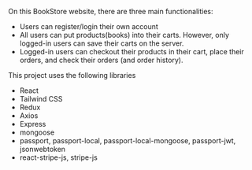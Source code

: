 On this BookStore website, there are three main functionalities:
* Users can register/login their own account
* All users can put products(books) into their carts. However, only logged-in users can save their carts on the server.
* Logged-in users can checkout their products in their cart, place their orders, and check their orders (and order history).


This project uses the following libraries
* React
* Tailwind CSS
* Redux
* Axios
* Express
* mongoose
* passport, passport-local, passport-local-mongoose, passport-jwt, jsonwebtoken
* react-stripe-js, stripe-js
